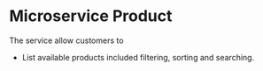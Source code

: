 # Microservice Product

The service allow customers to

* List available products included filtering, sorting and searching.

